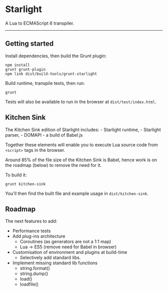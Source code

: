 # Starlight
A Lua to ECMAScript 6 transpiler.

---

## Getting started
Install dependencies, then build the Grunt plugin:
```
npm install
grunt grunt-plugin
npm link dist/build-tools/grunt-starlight
```

Build runtime, transpile tests, then run:
```
grunt
```

Tests will also be available to run in the browser at `dist/test/index.html`.


## Kitchen Sink
The Kitchen Sink edition of Starlight includes:
	- Starlight runtime, 
	- Starlight parser, 
	- DOMAPI 
	- a build of Babel.js

Together these elements will enable you to execute Lua source code from `<script>` tags in the browser. 

Around 85% of the file size of the Kitchen Sink is Babel, hence work is on the roadmap (below) to remove the need for it.

To build it:
```
grunt kitchen-sink
```

You'll then find the built file and example usage in `dist/kitchen-sink`.


## Roadmap
The next features to add:

- Performance tests
- Add plug-ins architecture
	- Coroutines (as generators are not a 1:1 map)
	- Lua -> ES5 (remove need for Babel in browser)
- Customisation of environment and plugins at build-time
	- Selectively add standard libs.
- Implement missing standard lib functions
	- string.format()
	- string.dump()
	- load()
	- loadfile()

